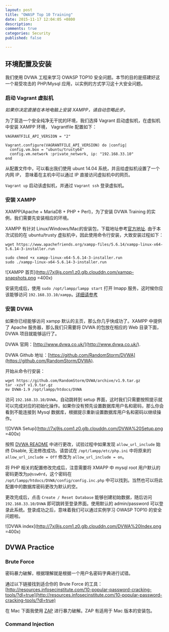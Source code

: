 ```yaml
---
layout: post
title: "OWASP Top 10 Training"
date: 2015-11-17 12:04:05 +0800
description: 
comments: true
categories: Security
published: false

---
```

## 环境配置及安装

我们使用 DVWA 工程来学习 OWASP TOP10 安全问题。本节的目的是搭建好这一个易受攻击的 PHP/Mysql 应用，以实例的方式学习这十大安全问题。

### 启动 Vagrant 虚拟机

*如果你决定直接在本地电脑上安装 XAMPP，请自动忽略此步。*

为了营造一个安全纯净无干扰的环境，我们选择 Vagrant 启动虚拟机，在虚拟机中安装 XAMPP 环境， Vagrantfile 配置如下：

```
VAGRANTFILE_API_VERSION = "2"

Vagrant.configure(VAGRANTFILE_API_VERSION) do |config|
  config.vm.box = "ubuntu/trusty64"
  config.vm.network :private_network, ip: "192.168.33.10"
end

```
从配置文件中，可以看出我们使用 ubunt 14.04 系统，并且给虚拟机设置了一个内网 IP， 意味着在主机中可以通过 IP 直接访问虚拟机中的网页。

`Vagrant up` 启动该虚拟机，并通过 `Vagrant ssh` 登录虚拟机。

### 安装 XAMPP

XAMPP(Apache + MariaDB + PHP + Perl)，为了安装 DVWA Training 的实例，我们需要先安装相应的环境。

XAMPP 有针对 Linux/Windows/Mac的安装包，下载地址参考[官方地址](https://www.apachefriends.org/index.html). 由于本次试验的在 ubuntu/trusty 虚拟机中，因此使用命令行安装，大致安装过程如下：

```
wget https://www.apachefriends.org/xampp-files/5.6.14/xampp-linux-x64-5.6.14-3-installer.run

sudo chmod +x xampp-linux-x64-5.6.14-3-installer.run
sudo ./xampp-linux-x64-5.6.14-3-installer.run

```
![XAMPP 首页](http://7xj9js.com1.z0.glb.clouddn.com/xampp-snapshots.png =400x)

安装完成后，使用 `sudo /opt/lampp/lampp start` 打开 lmapp 服务，这时候你应该能够访问 `192.168.33.10/xampp`。[详细请参考](http://ubuntuportal.com/2013/12/how-to-install-xampp-1-8-3-for-linux-in-ubuntu-desktop.html)


### 安装 DVWA

如果你已经能够访问 xampp 默认的主页，那么你几乎快成功了。XAMPP 中提供了 Apache 服务器，那么我们只需要将 DVWA 的包放在相应的 Web 目录下面，DVWA 项目就能够运行了。

DVWA 官网：[http://www.dvwa.co.uk/](http://www.dvwa.co.uk/).

DVWA Github 地址：[https://github.com/RandomStorm/DVWA](https://github.com/RandomStorm/DVWA).

开始从命令行安装：

```
wget https://github.com/RandomStorm/DVWA/archive/v1.9.tar.gz
tar -xzvf v1.9.tar.gz
mv DVWA-1.9 /opt/lampp/htdocs/DVWA

```

访问 `192.168.33.10/DVWA`，自动跳转到 setup 界面，这时我们只需要按照提示就可以完成对应的初始化操作。如果你没有预先设置数据库用户名和密码，那么你会看到不能连接到 Mysql 数据库，根据提示重新设置数据库用户名和密码以继续操作。

![DVWA Setup](http://7xj9js.com1.z0.glb.clouddn.com/DVWA%20Setup.png =400x)


按照 [DVWA README](https://github.com/RandomStorm/DVWA) 中进行更改，试验过程中如果发现 `allow_url_include` 始终 Disable, 无法修改成功。请尝试在 `/opt/lampp/etc/php.ini` 中将原来的 `allow_url_include = Off` 修改为 `allow_url_include = on`。

将 PHP 相关的配置修改完成后，注意需要将 XMAPP 中 mysql root 用户默认的密码更改为`p@ssw0rd`，这个密码在 `/opt/lampp/htdocs/DVWA/config/config.inc.php` 中可以找到。当然也可以将此配置中的数据库密码更改为默认的空。

更改完成后，点击 `Create / Reset Database` 能够创建初始数据，随后访问 `192.168.33.10/DVWA` 即可跳转至登录界面。使用默认的 admin/password 可以登录此系统。登录成功之后，意味着我们可以通过实例学习 OWASP TOP10 的安全问题啦。

![DVWA index](http://7xj9js.com1.z0.glb.clouddn.com/DVWA%20Index.png =400x)

## DVWA Practice

### Brute Force

密码暴力破解，根据理解就是根据一个用户名密码字典进行试错。

通过以下链接找到适合你的 Brute Force 的工具：[http://resources.infosecinstitute.com/10-popular-password-cracking-tools/?dl=true](http://resources.infosecinstitute.com/10-popular-password-cracking-tools/?dl=true)

在 Mac 下面我使用 [ZAP](https://github.com/zaproxy/zaproxy/wiki/Downloads?tm=2) 进行暴力破解。ZAP 有适用于 Mac 版本的安装包。

### Command Injection


